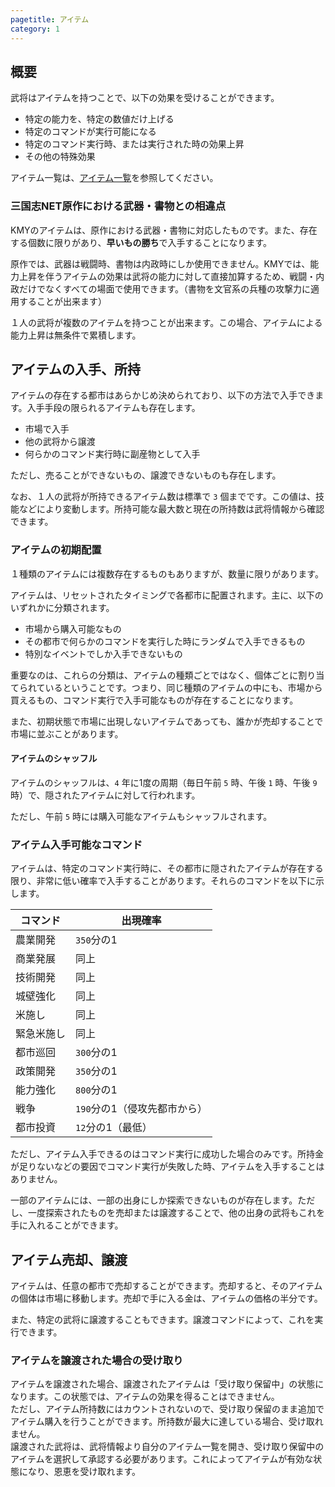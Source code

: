 ```yaml
---
pagetitle: アイテム
category: 1
---
```


## 概要

武将はアイテムを持つことで、以下の効果を受けることができます。

* 特定の能力を、特定の数値だけ上げる
* 特定のコマンドが実行可能になる
* 特定のコマンド実行時、または実行された時の効果上昇
* その他の特殊効果

アイテム一覧は、[アイテム一覧](bas-items.html)を参照してください。

### 三国志NET原作における武器・書物との相違点

KMYのアイテムは、原作における武器・書物に対応したものです。また、存在する個数に限りがあり、**早いもの勝ち**で入手することになります。

原作では、武器は戦闘時、書物は内政時にしか使用できません。KMYでは、能力上昇を伴うアイテムの効果は武将の能力に対して直接加算するため、戦闘・内政だけでなくすべての場面で使用できます。（書物を文官系の兵種の攻撃力に適用することが出来ます）

１人の武将が複数のアイテムを持つことが出来ます。この場合、アイテムによる能力上昇は無条件で累積します。

## アイテムの入手、所持

アイテムの存在する都市はあらかじめ決められており、以下の方法で入手できます。入手手段の限られるアイテムも存在します。

* 市場で入手
* 他の武将から譲渡
* 何らかのコマンド実行時に副産物として入手

ただし、売ることができないもの、譲渡できないものも存在します。

なお、１人の武将が所持できるアイテム数は標準で `3` 個までです。この値は、技能などにより変動します。所持可能な最大数と現在の所持数は武将情報から確認できます。

### アイテムの初期配置

１種類のアイテムには複数存在するものもありますが、数量に限りがあります。

アイテムは、リセットされたタイミングで各都市に配置されます。主に、以下のいずれかに分類されます。

* 市場から購入可能なもの
* その都市で何らかのコマンドを実行した時にランダムで入手できるもの
* 特別なイベントでしか入手できないもの

重要なのは、これらの分類は、アイテムの種類ごとではなく、個体ごとに割り当てられているということです。つまり、同じ種類のアイテムの中にも、市場から買えるもの、コマンド実行で入手可能なものが存在することになります。

また、初期状態で市場に出現しないアイテムであっても、誰かが売却することで市場に並ぶことがあります。

#### アイテムのシャッフル

アイテムのシャッフルは、`4` 年に1度の周期（毎日午前 `5` 時、午後 `1` 時、午後 `9` 時）で、隠されたアイテムに対して行われます。

ただし、午前 `5` 時には購入可能なアイテムもシャッフルされます。

### アイテム入手可能なコマンド

アイテムは、特定のコマンド実行時に、その都市に隠されたアイテムが存在する限り、非常に低い確率で入手することがあります。それらのコマンドを以下に示します。

| コマンド | 出現確率 |
| -- | -- |
| 農業開発 | `350`分の1 |
| 商業発展 | 同上 |
| 技術開発 | 同上 |
| 城壁強化 | 同上 |
| 米施し | 同上 |
| 緊急米施し | 同上 |
| 都市巡回 | `300`分の1 |
| 政策開発 | `350`分の1 |
| 能力強化 | `800`分の1 |
| 戦争 | `190`分の1（侵攻先都市から） |
| 都市投資 | `12`分の1（最低） |

ただし、アイテム入手できるのはコマンド実行に成功した場合のみです。所持金が足りないなどの要因でコマンド実行が失敗した時、アイテムを入手することはありません。

一部のアイテムには、一部の出身にしか探索できないものが存在します。ただし、一度探索されたものを売却または譲渡することで、他の出身の武将もこれを手に入れることができます。

## アイテム売却、譲渡

アイテムは、任意の都市で売却することができます。売却すると、そのアイテムの個体は市場に移動します。売却で手に入る金は、アイテムの価格の半分です。

また、特定の武将に譲渡することもできます。譲渡コマンドによって、これを実行できます。

### アイテムを譲渡された場合の受け取り

アイテムを譲渡された場合、譲渡されたアイテムは「受け取り保留中」の状態になります。この状態では、アイテムの効果を得ることはできません。  
ただし、アイテム所持数にはカウントされないので、受け取り保留のまま追加でアイテム購入を行うことができます。所持数が最大に達している場合、受け取れません。  
譲渡された武将は、武将情報より自分のアイテム一覧を開き、受け取り保留中のアイテムを選択して承認する必要があります。これによってアイテムが有効な状態になり、恩恵を受け取れます。

